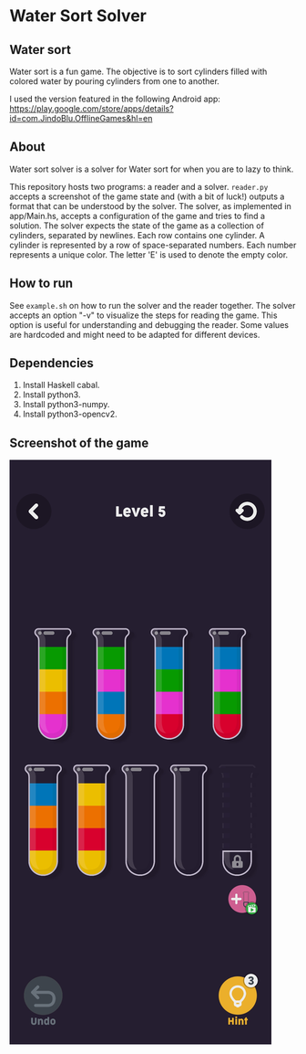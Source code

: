 # Water Sort Solver
## Water sort
Water sort is a fun game.
The objective is to sort cylinders filled with colored water by pouring cylinders from one to another.

I used the version featured in the following Android app: https://play.google.com/store/apps/details?id=com.JindoBlu.OfflineGames&hl=en

## About
Water sort solver is a solver for Water sort for when you are to lazy to think.

This repository hosts two programs: a reader and a solver.
`reader.py` accepts a screenshot of the game state and (with a bit of luck!) outputs a format that can be understood by the solver.
The solver, as implemented in app/Main.hs, accepts a configuration of the game and tries to find a solution.
The solver expects the state of the game as a collection of cylinders, separated by newlines. Each row contains one cylinder. A cylinder is represented by a row of space-separated numbers. Each number represents a unique color. The letter 'E' is used to denote the empty color.

## How to run
See `example.sh` on how to run the solver and the reader together.
The solver accepts an option "-v" to visualize the steps for reading the game.
This option is useful for understanding and debugging the reader.
Some values are hardcoded and might need to be adapted for different devices.

## Dependencies
1. Install Haskell cabal.
2. Install python3.
3. Install python3-numpy.
4. Install python3-opencv2.

## Screenshot of the game
![Water Sort Solver Screenshot](example_screenshots/medium.jpg)
